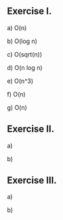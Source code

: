 ## Exercise I.

a) O(n)

b) O(log n)

c) O(sqrt(n))

d) O(n log n)

e) O(n^3)

f) O(n)

g) O(n)

## Exercise II.

a)

b)

## Exercise III.

a)

b)
